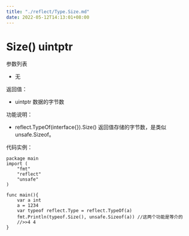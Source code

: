 ```yaml
---
title: "./reflect/Type.Size.md"
date: 2022-05-12T14:13:01+08:00
---
```

# Size() uintptr

参数列表

- 无

返回值：

- uintptr 数据的字节数

功能说明：

- reflect.TypeOf(interface{}).Size() 返回值存储的字节数，是类似 unsafe.Sizeof。

代码实例：
  
	package main
	import (
	    "fmt"
	    "reflect"
		"unsafe"
	)
	
	func main(){
		var a int
		a = 1234
		var typeof reflect.Type = reflect.TypeOf(a)
		fmt.Println(typeof.Size(), unsafe.Sizeof(a)) //这两个功能是等介的
		//>>4 4
	}
